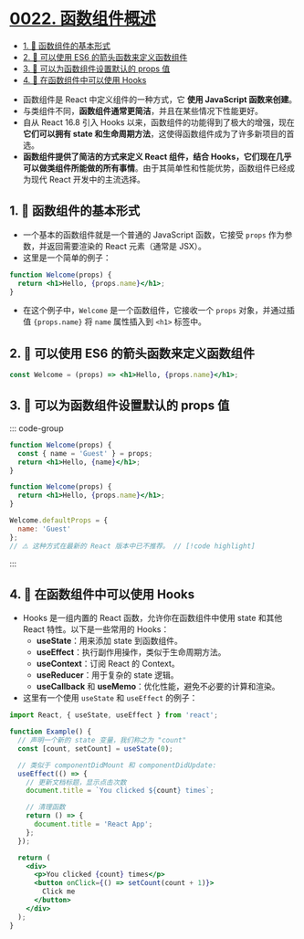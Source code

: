 # [0022. 函数组件概述](https://github.com/Tdahuyou/TNotes.react/tree/main/notes/0022.%20%E5%87%BD%E6%95%B0%E7%BB%84%E4%BB%B6%E6%A6%82%E8%BF%B0)

<!-- region:toc -->
- [1. 📒 函数组件的基本形式](#1--函数组件的基本形式)
- [2. 📒 可以使用 ES6 的箭头函数来定义函数组件](#2--可以使用-es6-的箭头函数来定义函数组件)
- [3. 📒 可以为函数组件设置默认的 props 值](#3--可以为函数组件设置默认的-props-值)
- [4. 📒 在函数组件中可以使用 Hooks](#4--在函数组件中可以使用-hooks)
<!-- endregion:toc -->
- 函数组件是 React 中定义组件的一种方式，它 **使用 JavaScript 函数来创建**。
- 与类组件不同，**函数组件通常更简洁**，并且在某些情况下性能更好。
- 自从 React 16.8 引入 Hooks 以来，函数组件的功能得到了极大的增强，现在 **它们可以拥有 state 和生命周期方法**，这使得函数组件成为了许多新项目的首选。
- **函数组件提供了简洁的方式来定义 React 组件，结合 Hooks，它们现在几乎可以做类组件所能做的所有事情**。由于其简单性和性能优势，函数组件已经成为现代 React 开发中的主流选择。

## 1. 📒 函数组件的基本形式

- 一个基本的函数组件就是一个普通的 JavaScript 函数，它接受 `props` 作为参数，并返回需要渲染的 React 元素（通常是 JSX）。
- 这里是一个简单的例子：

```jsx
function Welcome(props) {
  return <h1>Hello, {props.name}</h1>;
}
```

- 在这个例子中，`Welcome` 是一个函数组件，它接收一个 `props` 对象，并通过插值 `{props.name}` 将 `name` 属性插入到 `<h1>` 标签中。

## 2. 📒 可以使用 ES6 的箭头函数来定义函数组件

```jsx
const Welcome = (props) => <h1>Hello, {props.name}</h1>;
```

## 3. 📒 可以为函数组件设置默认的 props 值

::: code-group

```jsx [使用参数默认值]
function Welcome(props) {
  const { name = 'Guest' } = props;
  return <h1>Hello, {name}</h1>;
}
```

```jsx [使用 defaultProps]
function Welcome(props) {
  return <h1>Hello, {props.name}</h1>;
}

Welcome.defaultProps = {
  name: 'Guest'
};
// ⚠️ 这种方式在最新的 React 版本中已不推荐。 // [!code highlight]
```

:::

## 4. 📒 在函数组件中可以使用 Hooks

- Hooks 是一组内置的 React 函数，允许你在函数组件中使用 state 和其他 React 特性。以下是一些常用的 Hooks：
  - **useState**：用来添加 state 到函数组件。
  - **useEffect**：执行副作用操作，类似于生命周期方法。
  - **useContext**：订阅 React 的 Context。
  - **useReducer**：用于复杂的 state 逻辑。
  - **useCallback** 和 **useMemo**：优化性能，避免不必要的计算和渲染。
- 这里有一个使用 `useState` 和 `useEffect` 的例子：

```jsx
import React, { useState, useEffect } from 'react';

function Example() {
  // 声明一个新的 state 变量，我们称之为 "count"
  const [count, setCount] = useState(0);

  // 类似于 componentDidMount 和 componentDidUpdate:
  useEffect(() => {
    // 更新文档标题，显示点击次数
    document.title = `You clicked ${count} times`;

    // 清理函数
    return () => {
      document.title = 'React App';
    };
  });

  return (
    <div>
      <p>You clicked {count} times</p>
      <button onClick={() => setCount(count + 1)}>
        Click me
      </button>
    </div>
  );
}
```
